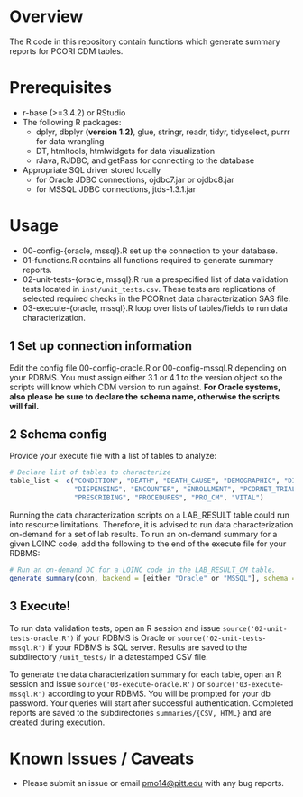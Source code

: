 # Overview

The R code in this repository contain functions which generate summary reports 
for PCORI CDM tables.

# Prerequisites 

* r-base (>=3.4.2) or RStudio
* The following R packages:
    * dplyr, dbplyr **(version 1.2)**, glue, stringr, readr, tidyr, tidyselect, purrr for data wrangling
    * DT, htmltools, htmlwidgets for data visualization
    * rJava, RJDBC, and getPass for connecting to the database
* Appropriate SQL driver stored locally
    * for Oracle JDBC connections, ojdbc7.jar or ojdbc8.jar
    * for MSSQL JDBC connections, jtds-1.3.1.jar

# Usage

* 00-config-{oracle, mssql}.R set up the connection to your database.
* 01-functions.R contains all functions required to generate summary reports.
* 02-unit-tests-{oracle, mssql}.R run a prespecified list of data validation tests located in `inst/unit_tests.csv`. These tests are replications of selected required checks in the PCORnet data characterization SAS file.
* 03-execute-{oracle, mssql}.R loop over lists of tables/fields to run data characterization.

## 1 Set up connection information ##

Edit the config file 00-config-oracle.R or 00-config-mssql.R depending on your 
RDBMS. You must assign either 3.1 or 4.1 to the version object so the scripts will know
which CDM version to run against. **For Oracle systems, also please be sure to declare the schema name, otherwise the scripts will fail.**

## 2 Schema config ##

Provide your execute file with a list of tables to analyze:

```r
# Declare list of tables to characterize
table_list <- c("CONDITION", "DEATH", "DEATH_CAUSE", "DEMOGRAPHIC", "DIAGNOSIS", 
                "DISPENSING", "ENCOUNTER", "ENROLLMENT", "PCORNET_TRIAL",
                "PRESCRIBING", "PROCEDURES", "PRO_CM", "VITAL")
```

Running the data characterization scripts on a LAB_RESULT table could run into resource limitations. Therefore, it is advised to run data characterization on-demand for a set of lab results. To run an on-demand summary for a given LOINC code, add the following to the end of the execute file for your RDBMS:

```r
# Run an on-demand DC for a LOINC code in the LAB_RESULT_CM table.
generate_summary(conn, backend = [either "Oracle" or "MSSQL"], schema = [required if backend is Oracle], table = "LAB_RESULT_CM", filtered = TRUE, field = "LAB_LOINC", value = ["LOINC code of choice"])
```

## 3 Execute! ##

To run data validation tests, open an R session and issue `source('02-unit-tests-oracle.R')` if your RDBMS is Oracle or `source('02-unit-tests-mssql.R')` if your RDBMS is SQL server. Results are saved to the subdirectory `/unit_tests/` in a datestamped CSV file.

To generate the data characterization summary for each table, open an R session and issue `source('03-execute-oracle.R')` or `source('03-execute-mssql.R')` according to your RDBMS. You will be prompted for your db password. Your queries will start after successful authentication. Completed reports are saved to the subdirectories `summaries/{CSV, HTML}` and are created during execution. 

# Known Issues / Caveats

* Please submit an issue or email pmo14@pitt.edu with any bug reports.

